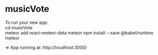 # musicVote

To run your new app:                          
  cd musicVote                                
  meteor add react-meteor-data
  meteor npm install --save @babel/runtime
  meteor  
              

=> App running at: http://localhost:3000/